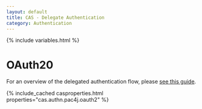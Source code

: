 ```yaml
---
layout: default
title: CAS - Delegate Authentication
category: Authentication
---
```


{% include variables.html %}

# OAuth20

For an overview of the delegated authentication flow, please [see this guide](Delegate-Authentication.html).

{% include_cached casproperties.html properties="cas.authn.pac4j.oauth2" %}

